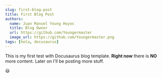 ```yaml
---
slug: first-blog-post
title: First Blog Post
authors:
  name: Juan Manuel Young Hoyos
  title: Blog Owner
  url: https://github.com/Youngermaster
  image_url: https://github.com/Youngermaster.png
tags: [hola, docusaurus]
---
```


This is my first test with Docusaurus blog template. **Right now** there is **NO** more content. Later on I'll be posting more stuff.

😃
